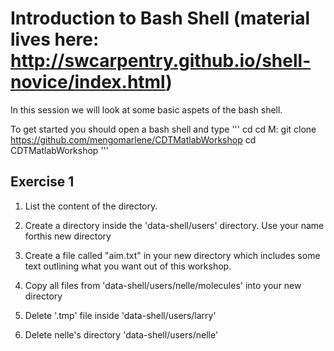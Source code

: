 # Introduction to Bash Shell (material lives here: http://swcarpentry.github.io/shell-novice/index.html)


In this session we will look at some basic aspets of the bash shell.

To get started you should open a bash shell and type
'''
cd
cd M:
git clone https://github.com/mengomarlene/CDTMatlabWorkshop
cd CDTMatlabWorkshop
'''

## Exercise 1
1. List the content of the directory.

2. Create a directory inside the 'data-shell/users' directory. Use your name forthis new directory

3. Create a file called "aim.txt" in your new directory which includes some text outlining what you want out of this workshop.

4. Copy all files from 'data-shell/users/nelle/molecules' into your new directory

5. Delete '.tmp' file inside 'data-shell/users/larry'

6. Delete nelle's directory 'data-shell/users/nelle'
